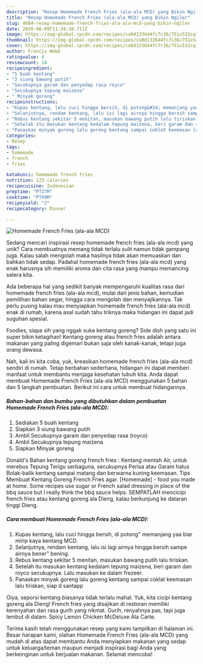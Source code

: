 ```yaml
---
description: "Resep Homemade French Fries (ala-ala MCD) yang Bikin Ngiler"
title: "Resep Homemade French Fries (ala-ala MCD) yang Bikin Ngiler"
slug: 4684-resep-homemade-french-fries-ala-ala-mcd-yang-bikin-ngiler
date: 2020-06-09T11:34:10.711Z
image: https://img-global.cpcdn.com/recipes/ca0d133644fc7c36/751x532cq70/homemade-french-fries-ala-ala-mcd-foto-resep-utama.jpg
thumbnail: https://img-global.cpcdn.com/recipes/ca0d133644fc7c36/751x532cq70/homemade-french-fries-ala-ala-mcd-foto-resep-utama.jpg
cover: https://img-global.cpcdn.com/recipes/ca0d133644fc7c36/751x532cq70/homemade-french-fries-ala-ala-mcd-foto-resep-utama.jpg
author: Francis Webb
ratingvalue: 4
reviewcount: 14
recipeingredient:
- "5 buah kentang"
- "3 siung bawang putih"
- "Secukupnya garam dan penyedap rasa royco"
- "Secukupnya tepung maizena"
- " Minyak goreng"
recipeinstructions:
- "Kupas kentang, lalu cuci hingga bersih, di potong&#34; memanjang yaa biar mirip kaya kentang MCD."
- "Selanjutnya, rendam kentang, lalu isi lagi airnya hingga bersih sampe airnya bener&#34; bening."
- "Rebus kentang sekitar 5 menitan, masukan bawang putih lalu tiriskan."
- "Setelah itu masukan kentang kedalam tepung maizena, beri garam dan royco secukupnya. Lalu masukan ke dalam frezeer."
- "Panaskan minyak goreng lalu goreng kentang sampai coklat keemasan lalu tiriskan, siap d santapp"
categories:
- Resep
tags:
- homemade
- french
- fries

katakunci: homemade french fries 
nutrition: 123 calories
recipecuisine: Indonesian
preptime: "PT27M"
cooktime: "PT49M"
recipeyield: "2"
recipecategory: Dinner

---
```



![Homemade French Fries (ala-ala MCD)](https://img-global.cpcdn.com/recipes/ca0d133644fc7c36/751x532cq70/homemade-french-fries-ala-ala-mcd-foto-resep-utama.jpg)

Sedang mencari inspirasi resep homemade french fries (ala-ala mcd) yang unik? Cara membuatnya memang tidak terlalu sulit namun tidak gampang juga. Kalau salah mengolah maka hasilnya tidak akan memuaskan dan bahkan tidak sedap. Padahal homemade french fries (ala-ala mcd) yang enak harusnya sih memiliki aroma dan cita rasa yang mampu memancing selera kita.

Ada beberapa hal yang sedikit banyak mempengaruhi kualitas rasa dari homemade french fries (ala-ala mcd), mulai dari jenis bahan, kemudian pemilihan bahan segar, hingga cara mengolah dan menyajikannya. Tak perlu pusing kalau mau menyiapkan homemade french fries (ala-ala mcd) enak di rumah, karena asal sudah tahu triknya maka hidangan ini dapat jadi suguhan spesial.

Foodies, siapa sih yang nggak suka kentang goreng? Side dish yang satu ini super bikin ketagihan! Kentang goreng atau french fries adalah antara makanan yang paling digemari bukan saja oleh kanak-kanak, tetapi juga orang dewasa.


Nah, kali ini kita coba, yuk, kreasikan homemade french fries (ala-ala mcd) sendiri di rumah. Tetap berbahan sederhana, hidangan ini dapat memberi manfaat untuk membantu menjaga kesehatan tubuh kita. Anda dapat membuat Homemade French Fries (ala-ala MCD) menggunakan 5 bahan dan 5 langkah pembuatan. Berikut ini cara untuk membuat hidangannya.

<!--inarticleads1-->

##### Bahan-bahan dan bumbu yang dibutuhkan dalam pembuatan Homemade French Fries (ala-ala MCD):

1. Sediakan 5 buah kentang
1. Siapkan 3 siung bawang putih
1. Ambil Secukupnya garam dan penyedap rasa (royco)
1. Ambil Secukupnya tepung maizena
1. Siapkan  Minyak goreng


Donald&#39;s Bahan kentang goreng french fries : Kentang mentah Air, untuk merebus Tepung Terigu serbaguna, secukupnya Perisa atau Garam halus Bolak-balik kentang sampai matang dan berwarna kuning keemasan. Tips Membuat Kentang Goreng French Fries agar. [Homemade] - food you made at home. Some recipes use sugar or French salad dressing in place of the bbq sauce but I really think the bbq sauce helps. SEMPATLAH mencicipi french fries atau kentang goreng ala Dieng, kalau berkunjung ke dataran tinggi Dieng. 

<!--inarticleads2-->

##### Cara membuat Homemade French Fries (ala-ala MCD):

1. Kupas kentang, lalu cuci hingga bersih, di potong&#34; memanjang yaa biar mirip kaya kentang MCD.
1. Selanjutnya, rendam kentang, lalu isi lagi airnya hingga bersih sampe airnya bener&#34; bening.
1. Rebus kentang sekitar 5 menitan, masukan bawang putih lalu tiriskan.
1. Setelah itu masukan kentang kedalam tepung maizena, beri garam dan royco secukupnya. Lalu masukan ke dalam frezeer.
1. Panaskan minyak goreng lalu goreng kentang sampai coklat keemasan lalu tiriskan, siap d santapp


Oiya, seporsi kentang biasanya tidak terlalu mahal. Yuk, kita cicipi kentang goreng ala Dieng! French fries yang disajikan di restoran memiliki kerenyahan dan rasa gurih yang nikmat. Gurih, renyahnya pas, tapi juga lembut di dalam. Spicy Lemon Chicken McDeluxe Ala Carte. 

Terima kasih telah menggunakan resep yang kami tampilkan di halaman ini. Besar harapan kami, olahan Homemade French Fries (ala-ala MCD) yang mudah di atas dapat membantu Anda menyiapkan makanan yang sedap untuk keluarga/teman maupun menjadi inspirasi bagi Anda yang berkeinginan untuk berjualan makanan. Selamat mencoba!

